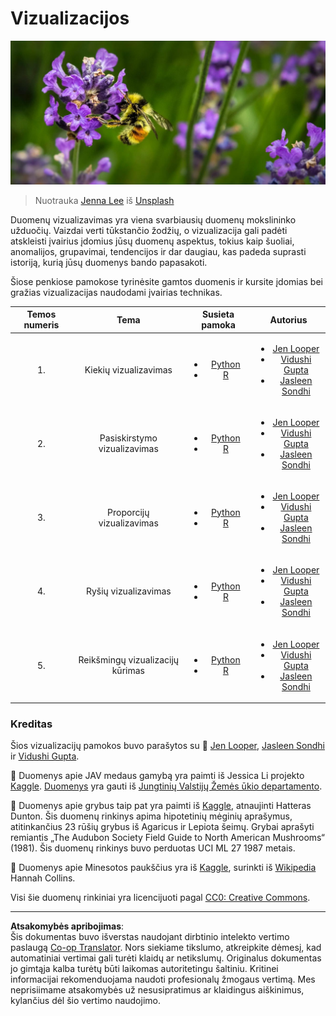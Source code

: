 <!--
CO_OP_TRANSLATOR_METADATA:
{
  "original_hash": "1441550a0d789796b2821e04f7f4cc94",
  "translation_date": "2025-08-31T05:47:15+00:00",
  "source_file": "3-Data-Visualization/README.md",
  "language_code": "lt"
}
-->
# Vizualizacijos

![bitė ant levandos žiedo](../../../translated_images/bee.0aa1d91132b12e3a8994b9ca12816d05ce1642010d9b8be37f8d37365ba845cf.lt.jpg)  
> Nuotrauka <a href="https://unsplash.com/@jenna2980?utm_source=unsplash&utm_medium=referral&utm_content=creditCopyText">Jenna Lee</a> iš <a href="https://unsplash.com/s/photos/bees-in-a-meadow?utm_source=unsplash&utm_medium=referral&utm_content=creditCopyText">Unsplash</a>

Duomenų vizualizavimas yra viena svarbiausių duomenų mokslininko užduočių. Vaizdai verti tūkstančio žodžių, o vizualizacija gali padėti atskleisti įvairius įdomius jūsų duomenų aspektus, tokius kaip šuoliai, anomalijos, grupavimai, tendencijos ir dar daugiau, kas padeda suprasti istoriją, kurią jūsų duomenys bando papasakoti.

Šiose penkiose pamokose tyrinėsite gamtos duomenis ir kursite įdomias bei gražias vizualizacijas naudodami įvairias technikas.

| Temos numeris | Tema | Susieta pamoka | Autorius |
| :-----------: | :--: | :-----------: | :----: |
| 1. | Kiekių vizualizavimas | <ul> <li> [Python](09-visualization-quantities/README.md)</li>  <li>[R](../../../3-Data-Visualization/R/09-visualization-quantities) </li> </ul>|<ul> <li> [Jen Looper](https://twitter.com/jenlooper)</li><li> [Vidushi Gupta](https://github.com/Vidushi-Gupta)</li> <li>[Jasleen Sondhi](https://github.com/jasleen101010)</li></ul> |
| 2. | Pasiskirstymo vizualizavimas | <ul> <li> [Python](10-visualization-distributions/README.md)</li>  <li>[R](../../../3-Data-Visualization/R/10-visualization-distributions) </li> </ul>|<ul> <li> [Jen Looper](https://twitter.com/jenlooper)</li><li> [Vidushi Gupta](https://github.com/Vidushi-Gupta)</li> <li>[Jasleen Sondhi](https://github.com/jasleen101010)</li></ul> |
| 3. | Proporcijų vizualizavimas | <ul> <li> [Python](11-visualization-proportions/README.md)</li>  <li>[R](../../../3-Data-Visualization) </li> </ul>|<ul> <li> [Jen Looper](https://twitter.com/jenlooper)</li><li> [Vidushi Gupta](https://github.com/Vidushi-Gupta)</li> <li>[Jasleen Sondhi](https://github.com/jasleen101010)</li></ul> |
| 4. | Ryšių vizualizavimas | <ul> <li> [Python](12-visualization-relationships/README.md)</li>  <li>[R](../../../3-Data-Visualization) </li> </ul>|<ul> <li> [Jen Looper](https://twitter.com/jenlooper)</li><li> [Vidushi Gupta](https://github.com/Vidushi-Gupta)</li> <li>[Jasleen Sondhi](https://github.com/jasleen101010)</li></ul> |
| 5. | Reikšmingų vizualizacijų kūrimas | <ul> <li> [Python](13-meaningful-visualizations/README.md)</li>  <li>[R](../../../3-Data-Visualization) </li> </ul>|<ul> <li> [Jen Looper](https://twitter.com/jenlooper)</li><li> [Vidushi Gupta](https://github.com/Vidushi-Gupta)</li> <li>[Jasleen Sondhi](https://github.com/jasleen101010)</li></ul> |

### Kreditas

Šios vizualizacijų pamokos buvo parašytos su 🌸 [Jen Looper](https://twitter.com/jenlooper), [Jasleen Sondhi](https://github.com/jasleen101010) ir [Vidushi Gupta](https://github.com/Vidushi-Gupta).

🍯 Duomenys apie JAV medaus gamybą yra paimti iš Jessica Li projekto [Kaggle](https://www.kaggle.com/jessicali9530/honey-production). [Duomenys](https://usda.library.cornell.edu/concern/publications/rn301137d) yra gauti iš [Jungtinių Valstijų Žemės ūkio departamento](https://www.nass.usda.gov/About_NASS/index.php).

🍄 Duomenys apie grybus taip pat yra paimti iš [Kaggle](https://www.kaggle.com/hatterasdunton/mushroom-classification-updated-dataset), atnaujinti Hatteras Dunton. Šis duomenų rinkinys apima hipotetinių mėginių aprašymus, atitinkančius 23 rūšių grybus iš Agaricus ir Lepiota šeimų. Grybai aprašyti remiantis „The Audubon Society Field Guide to North American Mushrooms“ (1981). Šis duomenų rinkinys buvo perduotas UCI ML 27 1987 metais.

🦆 Duomenys apie Minesotos paukščius yra iš [Kaggle](https://www.kaggle.com/hannahcollins/minnesota-birds), surinkti iš [Wikipedia](https://en.wikipedia.org/wiki/List_of_birds_of_Minnesota) Hannah Collins.

Visi šie duomenų rinkiniai yra licencijuoti pagal [CC0: Creative Commons](https://creativecommons.org/publicdomain/zero/1.0/).

---

**Atsakomybės apribojimas**:  
Šis dokumentas buvo išverstas naudojant dirbtinio intelekto vertimo paslaugą [Co-op Translator](https://github.com/Azure/co-op-translator). Nors siekiame tikslumo, atkreipkite dėmesį, kad automatiniai vertimai gali turėti klaidų ar netikslumų. Originalus dokumentas jo gimtąja kalba turėtų būti laikomas autoritetingu šaltiniu. Kritinei informacijai rekomenduojama naudoti profesionalų žmogaus vertimą. Mes neprisiimame atsakomybės už nesusipratimus ar klaidingus aiškinimus, kylančius dėl šio vertimo naudojimo.